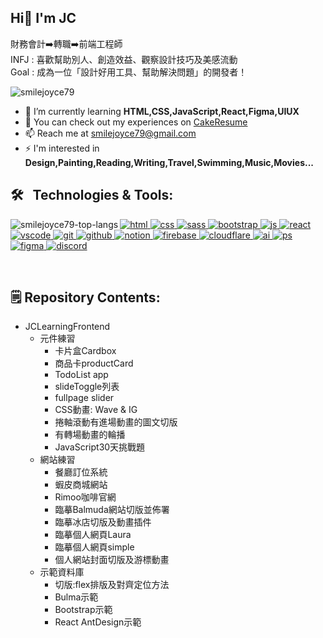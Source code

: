 ## Hi👋 I'm JC
財務會計➡️轉職➡️前端工程師</br>
INFJ : 喜歡幫助別人、創造效益、觀察設計技巧及美感流動</br>
Goal : 成為一位「設計好用工具、幫助解決問題」的開發者！
<p align="left"> <img src="https://komarev.com/ghpvc/?username=smilejoyce79&label=Profile%20views&color=0e75b6&style=flat" alt="smilejoyce79" /> </p>

- 🌱 I’m currently learning **HTML,CSS,JavaScript,React,Figma,UIUX**
- 📄 You can check out my experiences on [CakeResume](https://www.cake.me/me/beeverliane)
- 📫 Reach me at [smilejoyce79@gmail.com](smilejoyce79@gmail.com)
- ⚡ I'm interested in **Design,Painting,Reading,Writing,Travel,Swimming,Music,Movies...**

## 🛠 &nbsp; Technologies & Tools:
<p>
  <a href="https://github.com/anuraghazra/github-readme-stats">
    <img align="left" src="https://github-readme-stats.vercel.app/api/top-langs?username=smilejoyce79&show_icons=true&theme=radical&locale=zh-TW&layout=compact" alt="smilejoyce79-top-langs" />
  </a>  
</p>
<p align="left">
  <a href="https://skillicons.dev">
    <img src="https://skillicons.dev/icons?i=html&perline=13" title="html"/>
    <img src="https://skillicons.dev/icons?i=css&perline=13" title="css"/>
    <img src="https://skillicons.dev/icons?i=sass&perline=13" title="sass"/>
    <img src="https://skillicons.dev/icons?i=bootstrap&perline=13" title="bootstrap"/>
    <img src="https://skillicons.dev/icons?i=js&perline=13" title="js"/>
    <img src="https://skillicons.dev/icons?i=react&perline=13" title="react"/>
    <img src="https://skillicons.dev/icons?i=vscode&perline=13" title="vscode"/>
    <img src="https://skillicons.dev/icons?i=git&perline=13" title="git"/>
    <img src="https://skillicons.dev/icons?i=github&perline=13" title="github"/>
    <img src="https://skillicons.dev/icons?i=notion&perline=13" title="notion"/>
    <img src="https://skillicons.dev/icons?i=firebase&perline=13" title="firebase"/>
    <img src="https://skillicons.dev/icons?i=cloudflare&perline=13" title="cloudflare"/>
    <img src="https://skillicons.dev/icons?i=ai&perline=13" title="ai"/>
    <img src="https://skillicons.dev/icons?i=ps&perline=13" title="ps"/>
    <img src="https://skillicons.dev/icons?i=figma&perline=13" title="figma"/>
    <img src="https://skillicons.dev/icons?i=discord&perline=13" title="discord"/>
  </a>
</p>
<br/>

## 🗒️ Repository Contents:
  - JCLearningFrontend
    - 元件練習
      - 卡片盒Cardbox
      - 商品卡productCard
      - TodoList app
      - slideToggle列表
      - fullpage slider
      - CSS動畫: Wave & IG
      - 捲軸滾動有進場動畫的圖文切版
      - 有轉場動畫的輪播
      - JavaScript30天挑戰題
    - 網站練習
      - 餐廳訂位系統
      - 蝦皮商城網站
      - Rimoo咖啡官網
      - 臨摹Balmuda網站切版並佈署
      - 臨摹冰店切版及動畫插件
      - 臨摹個人網頁Laura
      - 臨摹個人網頁simple
      - 個人網站封面切版及游標動畫
    - 示範資料庫
      - 切版:flex排版及對齊定位方法
      - Bulma示範
      - Bootstrap示範
      - React AntDesign示範

